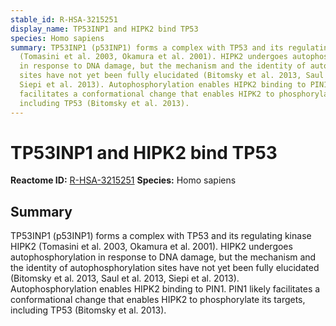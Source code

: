 ```yaml
---
stable_id: R-HSA-3215251
display_name: TP53INP1 and HIPK2 bind TP53
species: Homo sapiens
summary: TP53INP1 (p53INP1) forms a complex with TP53 and its regulating kinase HIPK2
  (Tomasini et al. 2003, Okamura et al. 2001). HIPK2 undergoes autophosphorylation
  in response to DNA damage, but the mechanism and the identity of autophosphorylation
  sites have not yet been fully elucidated (Bitomsky et al. 2013, Saul et al. 2013,
  Siepi et al. 2013). Autophosphorylation enables HIPK2 binding to PIN1. PIN1 likely
  facilitates a conformational change that enables HIPK2 to phosphorylate its targets,
  including TP53 (Bitomsky et al. 2013).
---
```


# TP53INP1 and HIPK2 bind TP53
**Reactome ID:** [R-HSA-3215251](https://reactome.org/content/detail/R-HSA-3215251)
**Species:** Homo sapiens

## Summary

TP53INP1 (p53INP1) forms a complex with TP53 and its regulating kinase HIPK2 (Tomasini et al. 2003, Okamura et al. 2001). HIPK2 undergoes autophosphorylation in response to DNA damage, but the mechanism and the identity of autophosphorylation sites have not yet been fully elucidated (Bitomsky et al. 2013, Saul et al. 2013, Siepi et al. 2013). Autophosphorylation enables HIPK2 binding to PIN1. PIN1 likely facilitates a conformational change that enables HIPK2 to phosphorylate its targets, including TP53 (Bitomsky et al. 2013).
